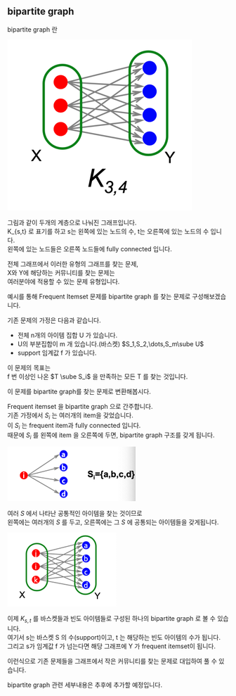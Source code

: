 ## bipartite graph 

bipartite graph 란

<img src="2020-07-15-d029.assets/image-20200718132331385.png" alt="image-20200718132331385" style="zoom:50%;" />

그림과 같이 두개의 계층으로 나눠진 그래프입니다.   
K_{s,t} 로 표기를 하고 s는 왼쪽에 있는 노드의 수, t는 오른쪽에 있는 노드의 수 입니다.  
왼쪽에 있는 노드들은 오른쪽 노드들에 fully connected 입니다. 

전체 그래프에서 이러한 유형의 그래프를 찾는 문제,  
X와 Y에 해당하는 커뮤니티를 찾는 문제는  
여러분야에 적용할 수 있는 문제 유형입니다.  

예시를 통해 Frequent Itemset 문제를 bipartite graph 를 찾는 문제로 구성해보겠습니다.

기존 문제의 가정은 다음과 같습니다.  

- 전체 n개의 아이템 집합 U 가 있습니다.
- U의 부분집합이 m 개 있습니다.(바스켓) $S_1,S_2,\dots,S_m\sube U$
- support 임계값 f 가 있습니다.

이 문제의 목표는  
f 번 이상인 나온 $T \sube S_i$ 을 만족하는 모든 T 를 찾는 것입니다.

이 문제를 bipartite graph를 찾는 문제로 변환해봅시다.

Frequent itemset 을 bipartite graph 으로 간주합니다.  
기존 가정에서 $S_i$ 는 여러개의 item을 갖었습니다.   
이 $S_i$ 는 frequent item과 fully connected 입니다.  
때문에 $S_i$ 를 왼쪽에 item 을 오른쪽에 두면, bipartite graph 구조를 갖게 됩니다. 

<img src="2020-07-15-d029.assets/image-20200718134122354.png" alt="image-20200718134122354" style="zoom:50%;" />

여러 $S$ 에서 나타난 공통적인 아이템을 찾는 것이므로  
왼쪽에는 여러개의 $S$ 를 두고, 오른쪽에는 그 $S$ 에 공통되는 아이템들을 갖게됩니다.

<img src="2020-07-15-d029.assets/image-20200718134105223.png" alt="image-20200718134105223" style="zoom:50%;" />

이제 $K_{s,t}$  를 바스켓들과 빈도 아이템들로 구성된 하나의  bipartite graph 로 볼 수 있습니다.   
여기서 s는 바스켓 S 의 수(support)이고, t 는 해당하는 빈도 아이템의 수가 됩니다.  
그리고 s가 임계값 f 가 넘는다면 해당 그래프에 Y 가 frequent itemset이 됩니다.

이런식으로 기존 문제들을 그래프에서 작은 커뮤니티를 찾는 문제로 대입하여 풀 수 있습니다.

bipartite graph 관련 세부내용은 추후에 추가할 예정입니다.

